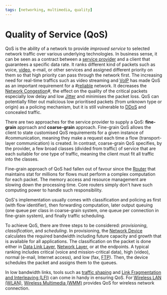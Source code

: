 ```yaml
---
tags: [networking, multimedia, quality]
---
```


# Quality of Service (QoS)

QoS is the ability of a network to provide *improved service* to selected
network traffic over various underlying technologies. In business sense, it can
be seen as a contract between a [service provider](202209271141.md) and a client
that guarantees a specific data rate. It ranks different kind of packets such as
voice, [video](202302201418.md), e-mail, or other services and assigned
different priority on them so that high priority can pass through the network
first. The increasing need for real-time traffics such as video streaming and
[VoIP](202303201850.md) has made QoS as an important requirement for a
#[reliable](202210012123.md) network. It decreases the [Network Congestion](202209302043.md)#,
the effect on the quality of the critical packets especially low delay and low
[Jitter](202304092135.md) and minimises the packet loss. QoS can potentially
filter out malicious low prioritised packets (from unknown type or origin) as a
policing mechanism, but it is still vulnerable to [DDoS](202209262115.md) and
concealed traffic.

There are two approaches for the service provider to supply a QoS:
**fine-grain** approach and **coarse-grain** approach. Fine-grain QoS allows the
client to state customised QoS requirements for a given instance of
#communication, meaning they make a request each time a flow (transport-layer
communication) is created. In contrast, coarse-grain QoS specifies, by the
provider, a few broad classes (divided from traffic) of service that are each
suitable for one type of traffic, meaning the client must fit all traffic into
the classes.

Fine-grain approach of QoS had fallen out of favour since the
[Router](202207061800.md) that maintains stat for millions for flows must
perform a complex computation for each packet. The memory access and resource
management are slowing down the processing time. Core routers simply don't have
such computing power to handle such responsibility.

QoS's implementation usually comes with classification and policing as first
(with flow identifier), then forwarding computation, later output queuing (one
queue per class in coarse-grain system, one queue per connection in fine-grain
system), and finally traffic scheduling.

To achieve QoS, there are three steps to be considered: *provisioning*,
*classification*, and *scheduling*. In provisioning, the [Network Device](202207051821.md)
calculates the required bandwidth including future capacity and growth that is
available for all applications. The classification on the packet is done either
in [Data Link Layer](202206131651.md), [Network Layer](202206131702.md), or at
the endpoints. A typical ranking includes critical (voice and mission-critical
data), high (video), normal (e-mail, Internet access), and low (fax, [FTP](202210221515.md)).
Then, the device schedules the packet and assigns them to the queues.

In low bandwidth links, tools such as [traffic shaping](202302201414.md) and
[Link Fragmentation and Interleaving (LFI)](202302201415.md) can come in handy
in ensuring QoS. For [Wireless LAN (WLAN)](202302161710.md), [Wireless Multimedia (WMM)](202303021628.md)
provides QoS for wireless network connection.
